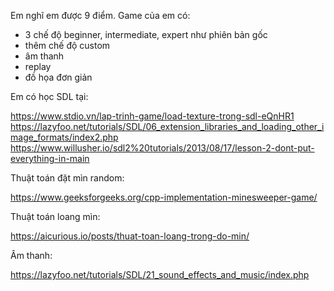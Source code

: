 Em nghĩ em được 9 điểm. Game của em có:
- 3 chế độ beginner, intermediate, expert như phiên bản gốc
- thêm chế độ custom
- âm thanh
- replay
- đồ họa đơn giản

Em có học SDL tại: 

https://www.stdio.vn/lap-trinh-game/load-texture-trong-sdl-eQnHR1
https://lazyfoo.net/tutorials/SDL/06_extension_libraries_and_loading_other_image_formats/index2.php
https://www.willusher.io/sdl2%20tutorials/2013/08/17/lesson-2-dont-put-everything-in-main

Thuật toán đặt mìn random: 

https://www.geeksforgeeks.org/cpp-implementation-minesweeper-game/

Thuật toán loang mìn: 

https://aicurious.io/posts/thuat-toan-loang-trong-do-min/

Âm thanh: 

https://lazyfoo.net/tutorials/SDL/21_sound_effects_and_music/index.php
